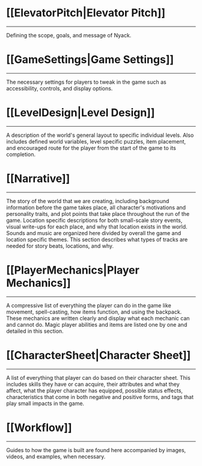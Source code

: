 # [[ElevatorPitch|Elevator Pitch]]
---
Defining the scope, goals, and message of Nyack.

# [[GameSettings|Game Settings]]
---
The necessary settings for players to tweak in the game such as accessibility, controls, and display options.

# [[LevelDesign|Level Design]]
---
A description of the world's general layout to specific individual levels. Also includes defined world variables, level specific puzzles, item placement, and encouraged route for the player from the start of the game to its completion.

# [[Narrative]]
---
The story of the world that we are creating, including background information before the game takes place, all character's motivations and personality traits, and plot points that take place throughout the run of the game. Location specific descriptions for both small-scale story events, visual write-ups for each place, and why that location exists in the world. Sounds and music are organized here divided by overall the game and location specific themes. This section describes what types of tracks are needed for story beats, locations, and why.

# [[PlayerMechanics|Player Mechanics]]
---
A compressive list of everything the player can do in the game like movement, spell-casting, how items function, and using the backpack. These mechanics are written clearly and display what each mechanic can and cannot do. Magic player abilities and items are listed one by one and detailed in this section.

# [[CharacterSheet|Character Sheet]]
---
A list of everything that player can do based on their character sheet. This includes skills they have or can acquire, their attributes and what they affect, what the player character has equipped, possible status effects, characteristics that come in both negative and positive forms, and tags that play small impacts in the game.
# [[Workflow]]
---
Guides to how the game is built are found here accompanied by images, videos, and examples, when necessary.